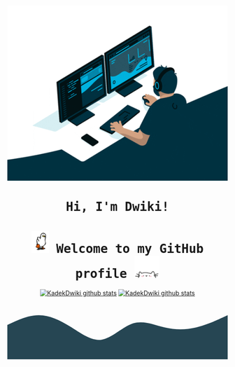 <p align="center">
  <a href="#"><img height="400" width="600" src="coding.gif" alt="Kadek Dwiki"></a>
</p>
<h1 align="center"><samp>Hi, I'm Dwiki!</samp></h1>
<h1 align="center"><samp><img height="50" src="bebek.gif" alt="Hello"> Welcome to my GitHub profile <img height="50" src="cat.gif" alt="Hello"></samp></h1>
<p align="center"><samp></samp></p>
<p align="center">
  <a href="#"><img src="https://github-readme-stats.vercel.app/api?username=KadekDwiki&hide_border=true&show_icons=true" alt="KadekDwiki github stats"></a>
  <a href="#"><img src="https://github-readme-stats.vercel.app/api/top-langs/?username=KadekDwiki&layout=compact" alt="KadekDwiki github stats"></a>
</p>
<br>
<svg xmlns="http://www.w3.org/2000/svg" viewBox="0 0 1440 320"><path fill="#264653" fill-opacity="1" d="M0,96L34.3,80C68.6,64,137,32,206,32C274.3,32,343,64,411,106.7C480,149,549,203,617,192C685.7,181,754,107,823,85.3C891.4,64,960,96,1029,112C1097.1,128,1166,128,1234,112C1302.9,96,1371,64,1406,48L1440,32L1440,320L1405.7,320C1371.4,320,1303,320,1234,320C1165.7,320,1097,320,1029,320C960,320,891,320,823,320C754.3,320,686,320,617,320C548.6,320,480,320,411,320C342.9,320,274,320,206,320C137.1,320,69,320,34,320L0,320Z"></path></svg>
<!--
**edisonlee55/edisonlee55** 


- 🌱 I’m currently learning ...
- 👯 I’m looking to collaborate on ...
- 🤔 I’m looking for help with ...
- 💬 Ask me about ...
- ⚡ Fun fact: ...
-->
